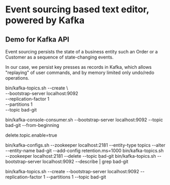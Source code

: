 # Event sourcing based text editor, powered by Kafka

## Demo for Kafka API 

Event sourcing persists the state of a business entity such an Order or a Customer as a sequence of state-changing events.

In our case, we persist key presses as records in Kafka, which allows "replaying" of user commands, and by memory limited only undo/redo operations.

bin/kafka-topics.sh --create \                                                  
--bootstrap-server localhost:9092 \
--replication-factor 1 \
--partitions 1 \
--topic bad-git
    
bin/kafka-console-consumer.sh --bootstrap-server localhost:9092 --topic bad-git --from-beginning

delete.topic.enable=true

bin/kafka-configs.sh --zookeeper localhost:2181 --entity-type topics --alter --entity-name bad-git --add-config retention.ms=1000
bin/kafka-topics.sh --zookeeper localhost:2181 --delete --topic bad-git
bin/kafka-topics.sh --bootstrap-server localhost:9092 --describe | grep bad-git

bin/kafka-topics.sh --create --bootstrap-server localhost:9092 --replication-factor 1 --partitions 1 --topic bad-git